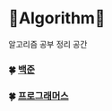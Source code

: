 # :green_heart:Algorithm:green_heart:

알고리즘 공부 정리 공간


### :four_leaf_clover: [백준](http://www.naver.com)
### :four_leaf_clover: [프로그래머스](http://www.naver.com)
